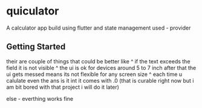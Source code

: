 # quiculator

A calculator app build using flutter 
and state management used - provider

## Getting Started

their are couple of things that could be better like 
^ if the text exceeds the field it is not visible
^ the ui is ok for devices around 5 to 7 inch after that the ui gets messed means its not flexible for any screen size
^ each time u calulate even the ans is it int it comes with .0  (that is curable right now but i am bit bored with that project i will do it later)


else - everthing works fine

